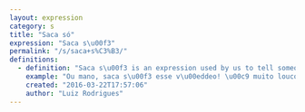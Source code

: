 ```yaml
---
layout: expression
category: s
title: "Saca só"
expression: "Saca s\u00f3"
permalink: "/s/saca+s%C3%B3/"
definitions:
  - definition: "Saca s\u00f3 is an expression used by us to tell someone that they have to look at something, by that I mean the expression can be translated into English as \"check it out\". Dude, you gotta check it out, this is so cool!"
    example: "Ou mano, saca s\u00f3 esse v\u00eddeo! \u00c9 muito louco cara!. C\u00ea \u00e9 louco! (damn!) Saca s\u00f3 esses gringos empinando em cal\u00e7adas ainda sem capacete, tem esse outro que foi entregar um microondas de bike em Nova Iorque, o cara foi entregar empinando, c\u00ea tem que d\u00e1 uma olhada!"
    created: "2016-03-22T17:57:06"
    author: "Luiz Rodrigues"
---
```

